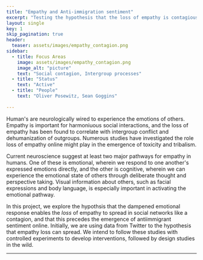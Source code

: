 ```yaml
---
title: "Empathy and Anti-immigration sentiment"
excerpt: "Testing the hypothesis that the loss of empathy is contagious"
layout: single
key: 1
skip_pagination: true
header:
  teaser: assets/images/empathy_contagion.png
sidebar:
  - title: Focus Areas
    image: assets/images/empathy_contagion.png
    image_alt: "picture"
    text: "Social contagion, Intergroup processes"
  - title: "Status"
    text: "Active"
  - title: "People"
    text: "Oliver Posewitz, Sean Goggins"
  
---
```

Human's are neurologically wired to experience the emotions of others. Empathy is important for harmoniuous social interactions, and the loss of empathy has been found to correlate with intergroup conflict and dehumanization of outgroups. Numerous studies have investigated the role loss of empathy online might play in the emergence of toxicity and tribalism.

Current neuroscience suggest at least two major pathways for empathy in humans. One of these is emotional, wherein we respond to one another's expressed emotions directly, and the other is cognitive, wherein we can experience the emotional state of others through deliberate thought and perspective taking. Visual information about others, such as facial expressions and body language, is especially important in activating the emotional pathway.

In this project, we explore the hypothsis that the dampened emotional response enables the *loss* of empathy to spread in social networks like a contagion, and that this precedes the emergence of antiimmigrant sentiment online. Initially, we are using data from Twitter to the hypothesis that empathy loss can spread.  We intend to follow these studies with controlled experiments to develop interventions, followed by design studies in the wild.

-----------------

